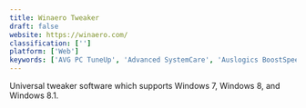 ```yaml
---
title: Winaero Tweaker
draft: false 
website: https://winaero.com/
classification: ['']
platform: ['Web']
keywords: ['AVG PC TuneUp', 'Advanced SystemCare', 'Auslogics BoostSpeed', 'Blackbird', 'BleachBit', 'CCleaner', 'Clean Master', 'CleanMyMac X', 'Glary Utilities', 'Pegasun System Utilities', 'PerfectSpeed PC Optimizer', 'Puran Utilities', 'SlimCleaner', 'System Mechanic', 'Toggle-Tweaker', 'Tweak-7', 'Unity Tweak Tool', 'WPD', 'Wise Care 365', 'Yamicsoft Windows Manager']
---
```

Universal tweaker software which supports Windows 7, Windows 8, and Windows 8.1.